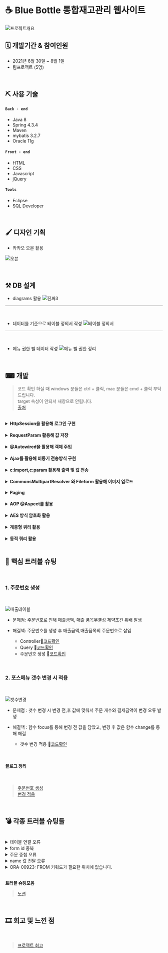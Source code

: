 # ☕ Blue Bottle 통합재고관리 웹사이트
![프로젝트개요](https://user-images.githubusercontent.com/71995287/128670411-152ffcf4-e057-4375-8fe7-3327ee45366e.PNG)
<br/>


##  🗓 개발기간 & 참여인원
- 2021년 6월 30일 ~ 8월 1일
- 팀프로젝트 (5명)



<br/>

##  ⛏ 사용 기술
#### `Back - end`
 - Java 8
 - Spring 4.3.4
 - Maven
 - mybatis 3.2.7
 - Oracle 11g
#### `Front - end`
 - HTML
 - CSS
 - Javascript
 - jQuery
#### `Tools`
- Eclipse
- SQL Developer


<br/>

##  🖌 디자인 기획

* 카카오 오븐 활용

![오븐](https://user-images.githubusercontent.com/71995287/129475873-46659033-6a22-419e-b99b-adcab3a25c27.PNG)

<br/>

##  ⚒ DB 설계

* diagrams 활용
![진짜3](https://user-images.githubusercontent.com/71995287/128507795-107c7f19-6c83-42c6-9521-10a36298dd25.PNG)

---
<br/>

* 데이터를 기준으로 테이블 정의서 작성
![테이블 정의서](https://user-images.githubusercontent.com/71995287/129476034-c6a4ee4c-dadf-44d7-bdaf-3c4921669408.PNG)

---
<br/>

* 메뉴 권한 별 데이터 작성
![메뉴 별 권한 정리](https://user-images.githubusercontent.com/71995287/129476119-8918abd4-b8b3-4062-91c4-aded1450ac49.PNG)


<br/>

##  ⌨ 개발

> 코드 확인 하실 때 windows 분들은 ctrl + 클릭, mac 분들은 cmd + 클릭 부탁드립니다. <br/>
target 속성이 안되서 새창으로 안됩니다.<br/>
[출처](https://stackoverflow.com/questions/41915571/open-link-in-new-tab-with-github-markdown-using-target-blank)
<br/>



<details>
 <summary><b> HttpSession을 활용해 로그인 구현 </b></summary>
<div markdown="1">
<br/>
	
 ![로그인](https://user-images.githubusercontent.com/71995287/128507816-03641424-20de-41aa-b688-97abb2fc0893.PNG)
* 🔎[코드확인](https://github.com/wogus216/BlueBottle/blob/2e3f4c6608c94cf9924c29fccb64f6c86f473ed3/BBPS/src/main/java/com/gdj35/bbps/web/controller/jhController.java#L46)
</div>
</details>
<br/>

<details>
<summary><b> RequestParam 활용해 값 저장 </b></summary>
<div markdown="1">
<br/>
	
 ![메뉴바 1](https://user-images.githubusercontent.com/71995287/128507825-85ac1abe-164d-47fd-b24c-e0b82df04b43.PNG)
* 🔎[코드확인](https://github.com/wogus216/BlueBottle/blob/2e3f4c6608c94cf9924c29fccb64f6c86f473ed3/BBPS/src/main/java/com/gdj35/bbps/web/controller/jhController.java#L111)
</div>
</details>
<br/>

<details>
<summary><b> @Autowired을 활용해 객체 주입 </b></summary>
<div markdown="1">
<br/>
	
* 🔎[코드확인](https://github.com/wogus216/BlueBottle/blob/c047965aa2c761c827926f25914b5d4515d1342b/BBPS/src/main/java/com/gdj35/bbps/web/controller/jhController.java#L27)
</div>
</details>
<br/>

<details>
<summary><b> Ajax를 활용해 비동기 전송방식 구현 </b></summary>
<div markdown="1">
<br/>
	
![지점 메뉴](https://user-images.githubusercontent.com/71995287/129477301-67483bb9-49f8-4ef9-8e2c-44c6a4622d13.PNG)

* Controller 🔎[코드확인](https://github.com/wogus216/BlueBottle/blob/2e3f4c6608c94cf9924c29fccb64f6c86f473ed3/BBPS/src/main/java/com/gdj35/bbps/web/controller/jhController.java#L564)
* Ajax🔎[코드확인](https://github.com/wogus216/BlueBottle/blob/c047965aa2c761c827926f25914b5d4515d1342b/BBPS/src/main/webapp/WEB-INF/views/jh/B_Menu.jsp#L183)
</div>
</details>
<br/>

<details>
<summary><b> c:import,c:param 활용해 출력 및 값 전송  </b></summary>
<div markdown="1">
<br/>
	
 ![메뉴바2](https://user-images.githubusercontent.com/71995287/128507839-6131d386-f361-4825-bd35-ba43ea932acb.PNG)
* 🔎[코드확인](https://github.com/wogus216/BlueBottle/blob/c047965aa2c761c827926f25914b5d4515d1342b/BBPS/src/main/webapp/WEB-INF/views/jh/Menu_List.jsp#L4)
</div>
</details>
<br/>

<details>
<summary><b> CommonsMultipartResolver 와 Fileform 활용해 이미지 업로드  </b></summary>
<div markdown="1">
<br/>
	
 ![포스관리2](https://user-images.githubusercontent.com/71995287/128507900-34bf8a2a-3cb5-42e8-a963-0ce818176336.PNG)	
	
  *  CommonsMultipartResolver  🔎[코드확인](https://github.com/wogus216/BlueBottle/blob/6bda7a26da6a00f5857362bf4e260ac0a4b31ab0/BBPS/src/main/webapp/WEB-INF/spring/appServlet/servlet-context.xml#L30)	
  *  Fileform 🔎[코드확인](https://github.com/wogus216/BlueBottle/blob/c047965aa2c761c827926f25914b5d4515d1342b/BBPS/src/main/webapp/WEB-INF/views/jh/Menu_Edit.jsp#L267)
</div>
</details>
<br/>

<details>
<summary><b> Paging </b></summary>
<div markdown="1">
<br/>
	
![포스관리1](https://user-images.githubusercontent.com/71995287/128507876-cd28d39b-a3dc-49a2-a677-28160f97e018.PNG)	
	
	
 * Controller 🔎[코드확인](https://github.com/wogus216/BlueBottle/blob/c047965aa2c761c827926f25914b5d4515d1342b/BBPS/src/main/java/com/gdj35/bbps/web/controller/jhController.java#L166)
 *  PagingBean 🔎[코드확인](https://github.com/wogus216/BlueBottle/blob/6bda7a26da6a00f5857362bf4e260ac0a4b31ab0/BBPS/src/main/java/com/gdj35/bbps/common/bean/PagingBean.java#L3)
 *  PagingService 🔎[코드확인](https://github.com/wogus216/BlueBottle/blob/6bda7a26da6a00f5857362bf4e260ac0a4b31ab0/BBPS/src/main/java/com/gdj35/bbps/common/service/PagingService.java#L9)

</div>
</details>
<br/>

<details>
<summary><b> AOP @Aspect를 활용 </b></summary>
<div markdown="1">
<br/>
	
>  비 로그인시 로그인 페이지 제외 페이지 이동 시 로그인페이지로 이동	
		
   *  🔎[코드확인](https://github.com/wogus216/BlueBottle/blob/6bda7a26da6a00f5857362bf4e260ac0a4b31ab0/BBPS/src/main/java/com/gdj35/bbps/common/controller/CommonAOP.java#L14)
 	
</div>
</details>
<br/>
	

<details>
<summary><b> AES 방식 암호화 활용 </b></summary>
<div markdown="1">
<br/>
	
* Controller  🔎[코드확인](https://github.com/wogus216/BlueBottle/blob/2e3f4c6608c94cf9924c29fccb64f6c86f473ed3/BBPS/src/main/java/com/gdj35/bbps/web/controller/jhController.java#L68)

* AES  🔎[코드확인](https://github.com/wogus216/BlueBottle/blob/2e3f4c6608c94cf9924c29fccb64f6c86f473ed3/BBPS/src/main/java/com/gdj35/bbps/util/Utils.java#L30)
 	
</div>
</details>
<br/>

<details>
<summary><b> 계층형 쿼리 활용 </b></summary>
<div markdown="1">
<br/>
	
![블루보틀 1](https://user-images.githubusercontent.com/71995287/129477637-2636e8a4-a0de-4337-998e-c10519c2eb7b.PNG)
		
  * Query 🔎[코드확인](https://github.com/wogus216/BlueBottle/blob/2e3f4c6608c94cf9924c29fccb64f6c86f473ed3/BBPS/src/main/resources/mapper/JH_SQL.xml#L22)
  * jsp 🔎[코드확인](https://github.com/wogus216/BlueBottle/blob/2e3f4c6608c94cf9924c29fccb64f6c86f473ed3/BBPS/src/main/webapp/WEB-INF/views/jh/H_Menu.jsp#L210)
 
 ####  블로그 정리
 <br/>
	
> [블로그](https://velog.io/@wogus216/%EB%B8%94%EB%A3%A8%EB%B3%B4%ED%8B%80-%ED%94%84%EB%A1%9C%EC%A0%9D%ED%8A%B8-%EB%A9%94%EB%89%B4%EB%B0%94)	
</div>
</details>
<br/>


<details>
<summary><b> 동적 쿼리 활용 </b></summary>
<div markdown="1">
<br/>
	
![주문번호 추가](https://user-images.githubusercontent.com/71995287/128585747-2f5b2f00-e730-41c3-b4e8-1fdd7c550ebb.PNG)
		
  * Query 🔎[코드확인](https://github.com/wogus216/BlueBottle/blob/0b7bc5e66d6db3f1d32f923f93e12a8610cf8709/BBPS/src/main/resources/mapper/JH_SQL.xml#L165)
  * jsp 🔎[코드확인](https://github.com/wogus216/BlueBottle/blob/c047965aa2c761c827926f25914b5d4515d1342b/BBPS/src/main/webapp/WEB-INF/views/jh/Pos.jsp#L706)
 	
</div>
</details>
<br/>
	


 ##   🌋 핵심 트러블 슈팅
 <br/>
 
 ### 1. 주문번호 생성
  <br/>

![매출테이블](https://user-images.githubusercontent.com/71995287/128622355-ce342a8c-c8f5-4860-af16-f4c6db64edf7.PNG)
  <br/>
  
 * 문제점: 주문번호로 인해 매출금액, 매출 품목무결성 제약조건 위배 발생
 * 해결책: 주문번호를 생성 후 매출금액,매출품목의 주문번호로 삽입

    * Controller🔎[코드확인](https://github.com/wogus216/BlueBottle/blob/689a8a5b87e0c6ef5eb1faba60d34281a55afe9f/BBPS/src/main/java/com/gdj35/bbps/web/controller/jhController.java#L809)
     * Query 🔎[코드확인](https://github.com/wogus216/BlueBottle/blob/689a8a5b87e0c6ef5eb1faba60d34281a55afe9f/BBPS/src/main/resources/mapper/JH_SQL.xml#L214)
     * 주문번호 생성 🔎[코드확인](https://github.com/wogus216/BlueBottle/blob/689a8a5b87e0c6ef5eb1faba60d34281a55afe9f/BBPS/src/main/webapp/WEB-INF/views/jh/Pos.jsp#L789)
<br/>
 
 ### 2. 포스메뉴 갯수 변경 시 적용
 <br/>
 
 ![갯수변경](https://user-images.githubusercontent.com/71995287/129502455-7243a949-fc4e-45d7-b16a-1f3db08e5ae1.PNG)
  <br/>
 
 * 문제점 : 갯수 변경 시 변경 전,후 값에 맞춰서 주문 개수와 결제금액이 변경 오류 발생
 * 해결책 : 함수 focus를 통해 변경 전 값을 담았고, 변경 후 값은 함수 change를 통해 해결
 
   * 갯수 변경 적용 🔎[코드확인](https://github.com/wogus216/BlueBottle/blob/689a8a5b87e0c6ef5eb1faba60d34281a55afe9f/BBPS/src/main/webapp/WEB-INF/views/jh/Pos.jsp#L533)
 <br/>
 
 
#### 블로그 정리
 <br/>
 
 > [주문번호 생성](https://velog.io/@wogus216/%EC%A3%BC%EB%AC%B8%EB%B2%88%ED%98%B8-%EC%83%9D%EC%84%B1%EA%B3%BC-DB%EC%97%90-%EB%84%A3%EA%B8%B0)
 <br/>[변경 적용](https://velog.io/@wogus216/%ED%8F%AC%EC%8A%A4%EB%A9%94%EB%89%B4-%EA%B0%9C%EC%88%98-%EB%B3%80%EA%B2%BD)
  
 <br/>
 
##  💣 각종 트러블 슈팅들
<br/>
  
 <details>
<summary>테이블 연결 오류</summary>
<div markdown="1">
<br/>
	
*  jdbc.properties에서 설정을 안해서 오류가 발생했습니다.
<br/>
	
![Untitled (5)](https://user-images.githubusercontent.com/71995287/128625178-7c049d80-22d8-4e28-9725-6c31305a7b8d.png)

</div>
</details>

 <details>
<summary>form id 중복</summary>
<div markdown="1">
<br/>
	
* jsp 파일 안에서 form id 중복으로 인해 오류가 발생했습니다.

**수정 전 코드**
 
 ```javascript
 <form action="#" id="actionForm" method="post">
   <input type="hidden"  id="hUserNo" name="hUserNo" value="${hUserNo}">
   <input type="hidden"  id="hDt" name="hDt" value="${hDt}">
 </form>
 
<form action="#" id="actionForm" method="post">
			<input type="hidden" id="menuNo" name="menuNo"/>
			<input type="hidden" id="cateNo" name="cateNo"/>
			<input type="hidden" id="page" name="page" value="${page}"/>
			<div class="search_info">
				<select class="search_filter">
					<option value="0" selected="selected">메뉴이름</option>
					<option value="1">카테고리</option>
					<option value="2">가격</option>
				</select>
				<input type="text" class="search_input" value="${param.search_input}"/>
				<button class="search_btn">검색</button>
			</div>
		</form>
 ```
**수정 후 코드**
 
 ```javascript
 <form action="#" id="hMenuForm" method="post">
		<input type="hidden"  id="hUserNo" name="hUserNo" value="${hUserNo}">
		<input type="hidden"  id="hDt" name="hDt" value="${hDt}">
</form>
 
<form action="#" id="menuForm" method="post">
			<input type="hidden" id="menuNo" name="menuNo"/>
			<input type="hidden" id="cateNo" name="cateNo"/>
			<input type="hidden" id="page" name="page" value="${page}"/>
			<div class="search_info">
				<select class="search_filter">
					<option value="0" selected="selected">메뉴이름</option>
					<option value="1">카테고리</option>
					<option value="2">가격</option>
				</select>
				<input type="text" class="search_input" value="${param.search_input}"/>
				<button class="search_btn">검색</button>
			</div>
		</form>
 ```

</div>
</details>

<details>
<summary>주문 중첩 오류</summary>
<div markdown="1">
<br/>
	
![Untitled (6)](https://user-images.githubusercontent.com/71995287/128625376-0964a20d-7d68-4dd8-8aad-f4feae88e06e.png)
 * ul 태그 중복으로 인해서 중첩 오류가 발생했습니다.
 
 ```javascript
 <form action="#" id="menu_form" method="post">
		<input type="hidden" id="cateNo" name="cateNo" value="${param.cateNo}"/> 
		<input type="hidden" id="menuCnt" name="menuCnt" /> 
			<div class="left">
					<div class="ord_area">
						<ul class="table_ord" cellspacing="0">
							
						</ul>
					</div>
   ```  
  **수정 전 코드**  
    
  ```javascript
    function inputOrd(ord){
	var order ="";
	// "+ + "
	
	order+= "<ul mNo=\""+ ord.MNO +"\" class=\"table_ord\" cellspacing=\"0\">";                                                         
	order+= 		"<li mNo=\""+ ord.MNO +"\">";
	order+= 			"<img src=\"resources/upload/"+ord.MIMG+"\" class=\"choice_img\">";
	order+= 		"</li>";
	order+= 		"<li>";
	order+= 			"<input type=\"text\" value=\""+ ord.MNAME + "\" class=\"choice_menu\">";
	order+= 		"</li>";
	order+= 		"<li>";
	order+= 			"<input type=\"text\" value=\""+ ord.MPRICE + "\" class=\"choice_price\">";
	order+= 		"</li>";
	order+= 		"<li>";
	order+= 			"<input type=\"text\" value=1 class=\"choice_num\">";
	order+= 		"</li>";
	order+= 		"<li>";
	order+= 			"<input type=\"button\" value=\"+\" class=\"choice_plus\">";
	order+=		 "<br/>";
	order+= 			"<input type=\"button\" value=\"-\" class=\"choice_minus\">";
	order+= 		"</li>";
	order+= "</ul>";
	
	
	
	$(".table_ord").append(order);
 ```
   **수정 후 코드**  
    
```javascript
  //현재 주문 넣기
function inputOrd(ord){
	var order ="";
	
	// "+ + "
	order+= 		"<div class=\"ord_stat\">";
	order+= 			"<div class=\"ord_img\" mNo=\""+ ord.MNO +"\">";
	order+= 				"<img src=\"resources/upload/"+ord.MIMG+"\" class=\"choice_img\">";
	order+= 			"</div>";
	order+= 			"<div class=\"ord_div\">";
	order+= 				"<input type=\"text\" value=\""+ ord.MNAME + "\" class=\"choice_menu\">";
	order+= 			"</div>";
	order+= 			"<div class=\"ord_div\">";
	order+= 				"<input type=\"text\" value=\""+ ord.MPRICE + "\" class=\"choice_price\">";
	order+= 			"</div >";
	order+= 			"<div class=\"ord_div\">";
	order+= 				"<select id=\"ord_cnt\" name=\"ord_cnt\">";
	order+= 					"<option value=\"1\" selected=\"selected\">1</option>";
	order+= 					"<option value=\"2\">2</option>";
	order+= 					"<option value=\"3\">3</option>";
	order+= 					"<option value=\"4\">4</option>";
	order+= 					"<option value=\"5\">5</option>";
	order+= 					"<option value=\"6\">6</option>";
	order+= 					"<option value=\"7\">7</option>";
	order+= 					"<option value=\"8\">8</option>";
	order+= 					"<option value=\"9\">9</option>";
	order+= 					"<option value=\"10\">10</option>";
	order+= 				"</select>";
	order+= 			"</div>";
	order+= 			"<div class=\"ord_div\">";
	order+= 				"<input type=\"button\" value=\"취소\" class=\"choice_cnl\">";
	order+= 			"</div >";
	order+= 		"</div>";
	
	$(".ord_area").append(order);
	ordCnt();
} 
```

</div>
</details>

<details>
<summary>name 값 전달 오류</summary>
<div markdown="1">
<br/>
	
* input타입이 아닌 태그들은 form에 의해서 `name값`으로 전달이 불가능해 값을 담아줘서 보내야합니다.
* @RequestParam 변수명과 값을 던져주는 jsp에 있는 네임값과 일치해야합니다.

#### Controller
```java
 @ResponseBody
		public String input_Menus(
				@RequestParam ArrayList<String> menuNo, 
				@RequestParam ArrayList<String> oMCnt,
				@RequestParam ArrayList<String> ordNo) throws Throwable{
```
#### Pos.jsp
```javascript
 	order+= 		"<div class=\"ord_stat\" mNo=\""+ ord.MNO +"\">";
	order+= 			"<div class=\"ord_img\" mNo=\""+ ord.MNO +"\" >";
	order+= 				"<img src=\"resources/upload/"+ord.MIMG+"\" class=\"choice_img\">";
	order+=" <input type=\"hidden\" id=\"menuNo\" name=\"menuNo\" value=\""+ ord.MNO + "\"/>";
	order+= 			"</div>";
	order+= 			"<div class=\"ord_div\">";
	order+= 				"<input type=\"text\" value=\""+ ord.MNAME + "\" class=\"choice_menu\" >";
	order+= 			"</div>";
	order+= 			"<div class=\"ord_div\">";
	order+= 				"<input type=\"text\" value=\""+ ord.MPRICE + "\" class=\"choice_price\">";
	order+= 			"</div >";
	order+= 			"<div class=\"ord_div\">";
	order+= 				"<select class=\"ord_cnt\" name=\"oMCnt\" mNo=\""+ ord.MNO +"\" value=\"\">";
```

</div>
</details>

<details>
<summary>ORA-00923: FROM 키워드가 필요한 위치에 없습니다.</summary>
<div markdown="1">
<br/>
	
* 대부분 콤마(,) 띄어쓰기 세미콜론(;) 등 의 오타나 문법에 의해 발생한 오류입니다.
* 나의 경우 `콤마`실수로 콤마를 추가해 문제를 해결했다.
```sql
 <!-- 지점 마이페이지 -->
	<select id="getBUser" parameterType="hashmap" resultType="hashmap">
		SELECT BRCH_NO AS BNO, ID, `PW 오류지점` BRCH_NAME AS BNM, POST_NUM AS PNUM, DFT_ADDRESS AS DFADDR, DTL_ADDRESS AS DTADDR, CALL_NUM AS CNUM, MGR_NAME AS MNM, MGR_PHONE_NUM AS MGPNUM
		FROM BRCH
		WHERE BRCH_NO = #{brchNo}
	</select> 
```

</div>
</details>
 <br/>	
	
 **트러블 슈팅모음**
	
  >  [노션](https://steel-mitten-08e.notion.site/c5e52f2274324ee198a381671a780d26)
	
<br/>
	
  ##  🎞 회고 및 느낀 점
<br/>
	
> [프로젝트 회고](https://velog.io/@wogus216/%EB%B8%94%EB%A3%A8%EB%B3%B4%ED%8B%80-%ED%94%84%EB%A1%9C%EC%A0%9D%ED%8A%B8-%ED%9A%8C%EA%B3%A0)
	
	

